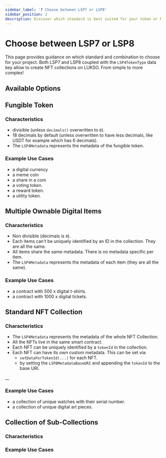 ```yaml
---
sidebar_label: '❓ Choose between LSP7 or LSP8'
sidebar_position: 2
description: Discover which standard is best suited for your token or NFT project between LSP7 or LSP8.
---
```


# Choose between LSP7 or LSP8

This page provides guidance on which standard and combination to choose for your project. Both LSP7 and LSP8 coupled with the `LSP4TokenType` data key allow to create NFT collections on LUKSO. From simple to more complex!

## Available Options

## Fungible Token

### Characteristics

- divisible (unless `decimals()` overwritten to `0`).
- 18 decimals by default (unless overwritten to have less decimals, like USDT for example which has 6 decimals).
- The `LSP4Metadata` represents the metadata of the fungible token.

### Example Use Cases

- a digital currency
- a meme coin
- a share in a com
- a voting token.
- a reward token.
- a utility token.

## Multiple Ownable Digital Items

### Characteristics

- Non divisible (decimals is `0`).
- Each items can't be uniquely identified by an ID in the collection. They are all the same.
- All items share the same metadata. There is no metadata specific per item.
- The `LSP4Metadata` represents the metadata of each item (they are all the same).

### Example Use Cases

- a contract with 500 x digital t-shirts.
- a contract with 1000 x digital tickets.

## Standard NFT Collection

### Characteristics

- The `LSP4Metadata` represents the metadata of the whole NFT Collection.
- All the NFTs live in the same smart contract.
- Each NFT can be uniquely identified by a `tokenId` in the collection.
- Each NFT can have its own custom metadata. This can be set via:
  - `setDataForTokenId(...)` for each NFT.
  - by setting the `LSP8MetadataBaseURI` and appending the `tokenId` to the base URI.

\_\_

### Example Use Cases

- a collection of unique watches with their serial number.
- a collection of unique digital art pieces.

## Collection of Sub-Collections

### Characteristics

### Example Use Cases
